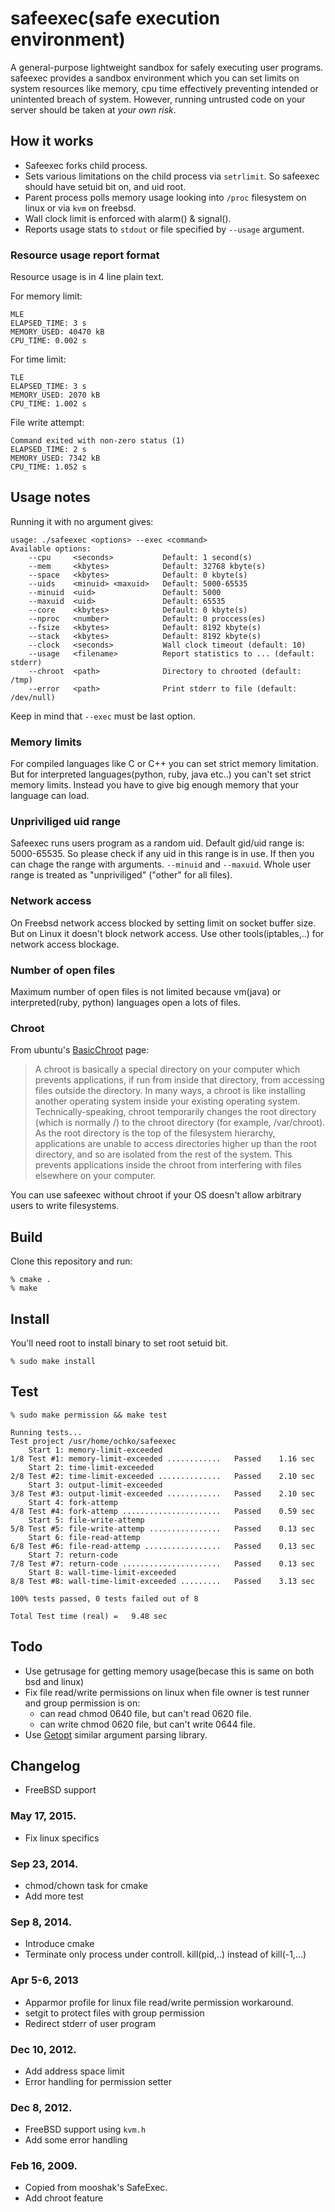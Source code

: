 # safeexec(safe execution environment)

A general-purpose lightweight sandbox for safely executing user programs.
safeexec provides a sandbox environment which you can set limits on system resources like memory, cpu time effectively preventing intended or unintented breach of system.
However, running untrusted code on your server should be taken at *your own risk*.

## How it works

- Safeexec forks child process.
- Sets various limitations on the child process via `setrlimit`. So safeexec should have setuid bit on, and uid root.
- Parent process polls memory usage looking into `/proc` filesystem on linux or via `kvm` on freebsd.
- Wall clock limit is enforced with alarm() & signal().
- Reports usage stats to `stdout` or file specified by `--usage` argument.

### Resource usage report format

Resource usage is in 4 line plain text.

For memory limit:
```
MLE
ELAPSED_TIME: 3 s
MEMORY_USED: 40470 kB
CPU_TIME: 0.002 s
```

For time limit:
```
TLE
ELAPSED_TIME: 3 s
MEMORY_USED: 2070 kB
CPU_TIME: 1.002 s
```

File write attempt:
```
Command exited with non-zero status (1)
ELAPSED_TIME: 2 s
MEMORY_USED: 7342 kB
CPU_TIME: 1.052 s
```

## Usage notes

Running it with no argument gives:

```
usage: ./safeexec <options> --exec <command>
Available options:
	--cpu     <seconds>           Default: 1 second(s)
	--mem     <kbytes>            Default: 32768 kbyte(s)
	--space   <kbytes>            Default: 0 kbyte(s)
	--uids    <minuid> <maxuid>   Default: 5000-65535
	--minuid  <uid>               Default: 5000
	--maxuid  <uid>               Default: 65535
	--core    <kbytes>            Default: 0 kbyte(s)
	--nproc   <number>            Default: 0 proccess(es)
	--fsize   <kbytes>            Default: 8192 kbyte(s)
	--stack   <kbytes>            Default: 8192 kbyte(s)
	--clock   <seconds>           Wall clock timeout (default: 10)
	--usage   <filename>          Report statistics to ... (default: stderr)
	--chroot  <path>              Directory to chrooted (default: /tmp)
	--error   <path>              Print stderr to file (default: /dev/null)
```

Keep in mind that `--exec` must be last option.

### Memory limits

For compiled languages like C or C++ you can set strict memory limitation.
But for interpreted languages(python, ruby, java etc..) you can't set strict memory limits. Instead you have to give big enough memory that your language can load.

### Unpriviliged uid range

Safeexec runs users program as a random uid. Default gid/uid range is: 5000-65535.
So please check if any uid in this range is in use. If then you can chage the range with arguments. `--minuid` and `--maxuid`.
Whole user range is treated as "unpriviliged" ("other" for all files).

### Network access

On Freebsd network access blocked by setting limit on socket buffer size.
But on Linux it doesn't block network access. Use other tools(iptables,..) for network access blockage.

### Number of open files

Maximum number of open files is not limited because vm(java) or interpreted(ruby, python) languages open a lots of files.

### Chroot

From ubuntu's [BasicChroot](https://help.ubuntu.com/community/BasicChroot) page:

> A chroot is basically a special directory on your computer which prevents applications, if run from inside that directory, from accessing files outside the directory.
> In many ways, a chroot is like installing another operating system inside your existing operating system.
> Technically-speaking, chroot temporarily changes the root directory (which is normally /) to the chroot directory (for example, /var/chroot). As the root directory is the top of the filesystem hierarchy, applications are unable to access directories higher up than the root directory, and so are isolated from the rest of the system. This prevents applications inside the chroot from interfering with files elsewhere on your computer.

You can use safeexec without chroot if your OS doesn't allow arbitrary users to write filesystems.

## Build

Clone this repository and run:

```
% cmake .
% make
```

## Install

You'll need root to install binary to set root setuid bit.

```
% sudo make install
```

## Test

`% sudo make permission && make test`

```
Running tests...
Test project /usr/home/ochko/safeexec
    Start 1: memory-limit-exceeded
1/8 Test #1: memory-limit-exceeded ............   Passed    1.16 sec
    Start 2: time-limit-exceeded
2/8 Test #2: time-limit-exceeded ..............   Passed    2.10 sec
    Start 3: output-limit-exceeded
3/8 Test #3: output-limit-exceeded ............   Passed    2.10 sec
    Start 4: fork-attemp
4/8 Test #4: fork-attemp ......................   Passed    0.59 sec
    Start 5: file-write-attemp
5/8 Test #5: file-write-attemp ................   Passed    0.13 sec
    Start 6: file-read-attemp
6/8 Test #6: file-read-attemp .................   Passed    0.13 sec
    Start 7: return-code
7/8 Test #7: return-code ......................   Passed    0.13 sec
    Start 8: wall-time-limit-exceeded
8/8 Test #8: wall-time-limit-exceeded .........   Passed    3.13 sec

100% tests passed, 0 tests failed out of 8

Total Test time (real) =   9.48 sec
```

## Todo

* Use getrusage for getting memory usage(becase this is same on both bsd and linux)
* Fix file read/write permissions on linux when file owner is test runner and group permission is on:
  - can read chmod 0640 file, but can't read 0620 file.
  - can write chmod 0620 file, but can't write 0644 file.
* Use [Getopt](http://www.gnu.org/software/libc/manual/html_node/Getopt.html) similar argument parsing library.

## Changelog

* FreeBSD support

### May 17, 2015.

* Fix linux specifics

### Sep 23, 2014.

* chmod/chown task for cmake
* Add more test

### Sep 8, 2014.

* Introduce cmake
* Terminate only process under controll. kill(pid,..) instead of kill(-1,...)

### Apr 5-6, 2013

* Apparmor profile for linux file read/write permission workaround.
* setgit to protect files with group permission
* Redirect stderr of user program

### Dec 10, 2012.

* Add address space limit
* Error handling for permission setter

### Dec 8, 2012.

* FreeBSD support using `kvm.h`
* Add some error handling

### Feb 16, 2009.

* Copied from mooshak's SafeExec.
* Add chroot feature
